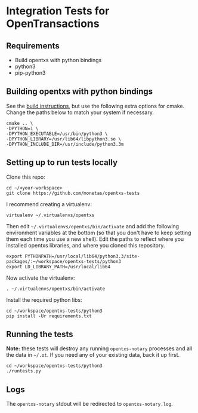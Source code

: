 # Integration Tests for OpenTransactions

## Requirements

* Build opentxs with python bindings
* python3
* pip-python3

## Building opentxs with python bindings

See the [build instructions](https://github.com/monetas/opentxs), but use the following extra options for cmake. Change the paths below to match your system if necessary.

```shell
cmake .. \
-DPYTHON=1 \
-DPYTHON_EXECUTABLE=/usr/bin/python3 \
-DPYTHON_LIBRARY=/usr/lib64/libpython3.so \
-DPYTHON_INCLUDE_DIR=/usr/include/python3.3m
```

## Setting up to run tests locally

Clone this repo:

```shell
cd ~/<your-workspace>
git clone https://github.com/monetas/opentxs-tests
```

I recommend creating a virtualenv:

`virtualenv ~/.virtualenvs/opentxs`

Then edit `~/.virtualenvs/opentxs/bin/activate` and add the following environment variables at the bottom (so that you don't have to keep setting them each time you use a new shell). Edit the paths to reflect where you installed opentxs libraries, and where you cloned this repository.

```shell
export PYTHONPATH=/usr/local/lib64/python3.3/site-packages/:~/workspace/opentxs-tests/python3
export LD_LIBRARY_PATH=/usr/local/lib64
```

Now activate the virtualenv:

`. ~/.virtualenvs/opentxs/bin/activate`

Install the required python libs:

```shell
cd ~/workspace/opentxs-tests/python3
pip install -Ur requirements.txt
```

## Running the tests

**Note:** these tests will destroy any running `opentxs-notary` processes and all the data in `~/.ot`. If you need any of your existing data, back it up first.

```shell
cd ~/workspace/opentxs-tests/python3
./runtests.py
```

## Logs

The `opentxs-notary` stdout will be redirected to `opentxs-notary.log`.



